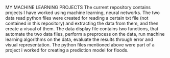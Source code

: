 MY MACHINE LEARNING PROJECTS
The current repository contains projects I have worked using machine learning, neural networks.
The two data read python files were created for reading a certain txt file (not contained in this repository) and extracting the data from them, and then create a visual of them.
The data display file contains two functions, that automate the two data files, perform a preprocess on the data, run machine learning algorithms on the data, evaluate the results through error and visual representation.
The python files mentioned above were part of a project i worked for creating a prediction model for floods.
